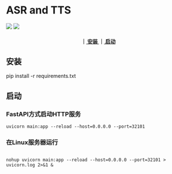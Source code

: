 # ASR and TTS
<p align="left">
    <a href=""><img src="https://img.shields.io/badge/Python->=3.7,<=3.10-aff.svg"></a>
    <a href=""><img src="https://img.shields.io/badge/Pytorch-%3E%3D1.11-blue"></a>
</p>


<div align="center">  
<h4>
｜<a href="#安装"> 安装 </a>
｜<a href="#启动"> 启动 </a>
</h4>
</div>


## 安装

 pip install -r requirements.txt


## 启动

### FastAPI方式启动HTTP服务

```shell
uvicorn main:app --reload --host=0.0.0.0 --port=32101
```


### 在Linux服务器运行

```shell

nohup uvicorn main:app --reload --host=0.0.0.0 --port=32101 > uvicorn.log 2>&1 &

```




